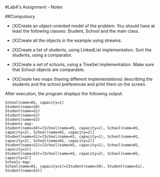 #Lab4's Assignment - Notes

##Compulsory

* [X]Create an object-oriented model of the problem. You should have at least the following classes: Student, School and the main class.

* [X]Create all the objects in the example using streams.

* [X]Create a list of students, using LinkedList implementation. Sort the students, using a comparator.

* [X]Create a set of schools, using a TreeSet implementation. Make sure that School objects are comparable.

* [X]Create two maps (having different implementations) describing the students and the school preferences and print them on the screen.

After execution, the program displays the following output:
```
School(name=H1, capacity=1)
Student(name=S0)
Student(name=S1)
Student(name=S2)
Student(name=S3)
Students map: 
Student(name=S0)=[School(name=H1, capacity=1), School(name=H1, capacity=2), School(name=H1, capacity=2)]
Student(name=S1)=[School(name=H1, capacity=1), School(name=H1, capacity=2), School(name=H1, capacity=2)]
Student(name=S2)=[School(name=H1, capacity=1), School(name=H1, capacity=2)]
Student(name=S3)=[School(name=H1, capacity=2), School(name=H1, capacity=2)]
Schools map: 
School(name=H1, capacity=1)=[Student(name=S0), Student(name=S1), Student(name=S3)]

```